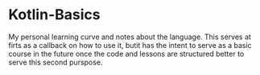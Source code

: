 # Kotlin-Basics
My personal learning curve and notes about the language.
This serves at firts as a callback on how to use it, butit has the intent to serve as a basic course in the future once the code and lessons are structured better to serve this second purspose.
